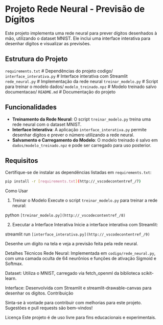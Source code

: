 # Projeto Rede Neural - Previsão de Dígitos

Este projeto implementa uma rede neural para prever dígitos desenhados à mão, utilizando o dataset MNIST. Ele inclui uma interface interativa para desenhar dígitos e visualizar as previsões.

## Estrutura do Projeto
`requirements.txt` # Dependências do projeto codigo/ 
`interface_interativa.py` # Interface interativa com Streamlit 
`rede_neural.py` # Implementação da rede neural 
`treinar_modelo.py` # Script para treinar o modelo dados/ 
`modelo_treinado.npz` # Modelo treinado salvo documentacao/ 
`README.md` # Documentação do projeto

## Funcionalidades

- **Treinamento da Rede Neural**: O script `treinar_modelo.py` treina uma rede neural com o dataset MNIST.
- **Interface Interativa**: A aplicação `interface_interativa.py` permite desenhar dígitos e prever o número utilizando a rede neural.
- **Salvamento e Carregamento do Modelo**: O modelo treinado é salvo em `dados/modelo_treinado.npz` e pode ser carregado para uso posterior.

## Requisitos

Certifique-se de instalar as dependências listadas em `requirements.txt`:

```bash
pip install -r [requirements.txt](http://_vscodecontentref_/7)
```
Como Usar
1. Treinar o Modelo
Execute o script `treinar_modelo.py` para treinar a rede neural:

python `[treinar_modelo.py](http://_vscodecontentref_/8)`

2. Executar a Interface Interativa
Inicie a interface interativa com Streamlit:

streamlit run `[interface_interativa.py](http://_vscodecontentref_/9)`

Desenhe um dígito na tela e veja a previsão feita pela rede neural.

Detalhes Técnicos
Rede Neural: Implementada em `codigo/rede_neural.py`, com uma camada oculta de 64 neurônios e funções de ativação Sigmoid e Softmax.

Dataset: Utiliza o MNIST, carregado via fetch_openml da biblioteca scikit-learn.

Interface: Desenvolvida com Streamlit e streamlit-drawable-canvas para desenhar os dígitos.
Contribuição

Sinta-se à vontade para contribuir com melhorias para este projeto. Sugestões e pull requests são bem-vindos!

Licença
Este projeto é de uso livre para fins educacionais e experimentais.
